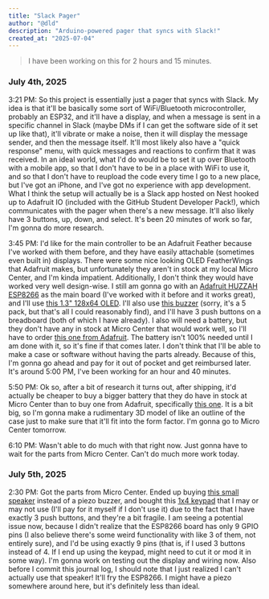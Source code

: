 ```yaml
---
title: "Slack Pager"
author: "@dld"
description: "Arduino-powered pager that syncs with Slack!"
created_at: "2025-07-04"
---
```


> I have been working on this for 2 hours and 15 minutes.

### July 4th, 2025

3:21 PM: So this project is essentially just a pager that syncs with Slack. My idea is that it'll be basically some sort of WiFi/Bluetooth microcontroller, probably an ESP32, and it'll have a display, and when a message is sent in a specific channel in Slack (maybe DMs if I can get the software side of it set up like that), it'll vibrate or make a noise, then it will display the message sender, and then the message itself. It'll most likely also have a "quick response" menu, with quick messages and reactions to confirm that it was received. In an ideal world, what I'd do would be to set it up over Bluetooth with a mobile app, so that I don't have to be in a place with WiFi to use it, and so that I don't have to reupload the code every time I go to a new place, but I've got an iPhone, and I've got no experience with app development. What I think the setup will actually be is a Slack app hosted on Nest hooked up to Adafruit IO (included with the GitHub Student Developer Pack!), which communicates with the pager when there's a new message. It'll also likely have 3 buttons, up, down, and select. It's been 20 minutes of work so far, I'm gonna do more research.

3:45 PM: I'd like for the main controller to be an Adafruit Feather because I've worked with them before, and they have easily attachable (sometimes even built in) displays. There were some nice looking OLED FeatherWings that Adafruit makes, but unfortunately they aren't in stock at my local Micro Center, and I'm kinda impatient. Additionally, I don't think they would have worked very well design-wise. I still am gonna go with an [Adafruit HUZZAH ESP8266](https://www.microcenter.com/product/460313/adafruit-industries-feather-huzzah-with-esp8266-wifi) as the main board (I've worked with it before and it works great), and I'll use [this 1.3" 128x64 OLED](https://www.microcenter.com/product/643965/inland-iic-spi-13-128x64-oled-v20-graphic-display-module-for-arduino-uno-r3). I'll also use [this buzzer](https://www.microcenter.com/product/677929/leo-sales-ltd-piezo-buzzer-23x10mm-3-24v-(5-pack)) (sorry, it's a 5 pack, but that's all I could reasonably find), and I'll have 3 push buttons on a breadboard (both of which I have already). I also will need a battery, but they don't have any in stock at Micro Center that would work well, so I'll have to order [this one from Adafruit](https://www.adafruit.com/product/1578). The battery isn't 100% needed until I am done with it, so it's fine if that comes later. I don't think that I'll be able to make a case or software without having the parts already. Because of this, I'm gonna go ahead and pay for it out of pocket and get reimbursed later. It's around 5:00 PM, I've been working for an hour and 40 minutes.

5:50 PM: Ok so, after a bit of research it turns out, after shipping, it'd actually be cheaper to buy a bigger battery that they do have in stock at Micro Center than to buy one from Adafruit, specifically [this one](https://www.microcenter.com/product/636273/adafruit-industries-lithium-ion-cylindrical-battery-37v-2200mah). It is a bit big, so I'm gonna make a rudimentary 3D model of like an outline of the case just to make sure that it'll fit into the form factor. I'm gonna go to Micro Center tomorrow.

6:10 PM: Wasn't able to do much with that right now. Just gonna have to wait for the parts from Micro Center. Can't do much more work today.

### July 5th, 2025

2:30 PM: Got the parts from Micro Center. Ended up buying [this small speaker](https://www.microcenter.com/product/612829/adafruit-industries-mini-metal-speaker-w-wires-8-ohm-05w) instead of a piezo buzzer, and bought this [1x4 keypad](https://www.microcenter.com/product/613569/adafruit-industries-membrane-1x4-keypad-extras) that I may or may not use (I'll pay for it myself if I don't use it) due to the fact that I have exactly 3 push buttons, and they're a bit fragile. I am seeing a potential issue now, because I didn't realize that the ESP8266 board has only 9 GPIO pins (I also believe there's some weird functionality with like 3 of them, not entirely sure), and I'd be using exactly 9 pins (that is, if I used 3 buttons instead of 4. If I end up using the keypad, might need to cut it or mod it in some way). I'm gonna work on testing out the display and wiring now. Also before I commit this journal log, I should note that I just realized I can't actually use that speaker! It'll fry the ESP8266. I might have a piezo somewhere around here, but it's definitely less than ideal.
